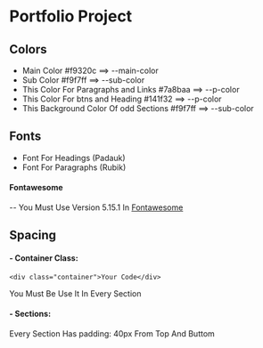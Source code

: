# Portfolio Project
## Colors
- Main Color #f9320c ==> --main-color
- Sub Color #f9f7ff ==> --sub-color
- This Color For Paragraphs and Links #7a8baa ==> --p-color
- This Color For btns and Heading #141f32 ==> --p-color
- This Background Color  Of odd Sections #f9f7ff ==> --sub-color


## Fonts
- Font For Headings (Padauk)
- Font For Paragraphs (Rubik)
#### Fontawesome
-- You Must Use Version 5.15.1 In [Fontawesome](https://fontawesome.com/how-to-use/on-the-web/setup/hosting-font-awesome-yourself)

## Spacing
#### - Container Class:
```
<div class="container">Your Code</div>
```
You Must Be Use It In Every Section
#### - Sections:
Every Section Has padding: 40px From Top And Buttom 
